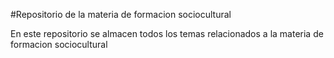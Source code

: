 #Repositorio de la materia de formacion sociocultural

En este repositorio se almacen todos los temas relacionados a la materia de formacion sociocultural